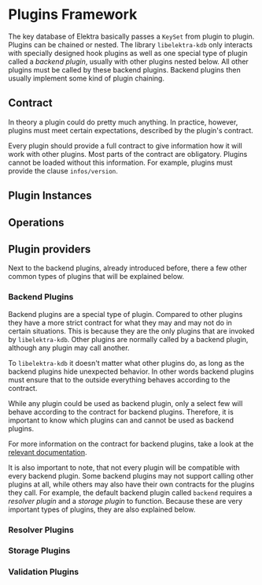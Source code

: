 # Plugins Framework

<!-- TODO [new_backend]: Incomplete -->

The key database of Elektra basically passes a `KeySet` from plugin to plugin.
Plugins can be chained or nested.
The library `libelektra-kdb` only interacts with specially designed hook plugins as well as one special type of plugin called a _backend plugin_, usually with other plugins nested below.
All other plugins must be called by these backend plugins.
Backend plugins then usually implement some kind of plugin chaining.

## Contract

In theory a plugin could do pretty much anything.
In practice, however, plugins must meet certain expectations, described by the plugin's contract.

Every plugin should provide a full contract to give information how it
will work with other plugins. Most parts of the contract are obligatory.
Plugins cannot be loaded without this information. For example, plugins
must provide the clause `infos/version`.

<!-- TODO: explain contract in general:
	- explain open, init, get, set, commit, error, close operation basics
	- explain plugin factory function: return type KeySet*
	- explain /exports feature for additional functions, add conventions for documenting functions
	- explain /constants feature (used by resolver) for static data
	- explain /infos
	- add /version to allow detection of contract change, possibly rely on hashing
	- add /type = backend to mark plugins that act as backends
	- add /backend/# to list backends known to be compatible with this plugin
-->

## Plugin Instances

<!-- TODO: explain that
	- plugin instances are always associated with a KDB* instance
	- the open operation is always called lazily
	- the close operation is only called during kdbClose()
	- a plugin instance can request the handle for another plugin instance (of the same mountpoint) via the name defined in the mountpoint definition with
	  ```c
	  Plugin * elektraPluginGetPlugin (Plugin * self, const char * instanceName);
	  ```
	  used in backend plugins, but can also be used by others when needed
-->

## Operations

<!-- TODO: explain open, init, set, commit, error, close in detail -->

## Plugin providers

Next to the backend plugins, already introduced before, there a few other common types of plugins that will be explained below.

### Backend Plugins

Backend plugins are a special type of plugin.
Compared to other plugins they have a more strict contract for what they may and may not do in certain situations.
This is because they are the only plugins that are invoked by `libelektra-kdb`.
Other plugins are normally called by a backend plugin, although any plugin may call another.

To `libelektra-kdb` it doesn't matter what other plugins do, as long as the backend plugins hide unexpected behavior.
In other words backend plugins must ensure that to the outside everything behaves according to the contract.

While any plugin could be used as backend plugin, only a select few will behave according to the contract for backend plugins.
Therefore, it is important to know which plugins can and cannot be used as backend plugins.

For more information on the contract for backend plugins, take a look at the [relevant documentation](backend-plugins.md).

It is also important to note, that not every plugin will be compatible with every backend plugin.
Some backend plugins may not support calling other plugins at all, while others may also have their own contracts for the plugins they call.
For example, the default backend plugin called `backend` requires a _resolver plugin_ and a _storage plugin_ to function.
Because these are very important types of plugins, they are also explained below.

### Resolver Plugins

<!-- TODO: explain that resolver plugins, refer to backend-plugins.md for more info -->

### Storage Plugins

<!-- TODO: explain storage plugins, refer to backend-plugins.md for more info -->

### Validation Plugins

<!-- TODO: explain validation plugins -->
